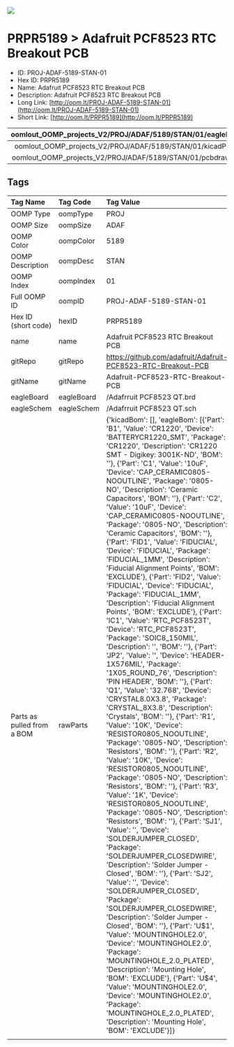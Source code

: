 


  
![][im]
# PRPR5189 > Adafruit PCF8523 RTC Breakout PCB

- ID: PROJ-ADAF-5189-STAN-01
- Hex ID: PRPR5189
- Name: Adafruit PCF8523 RTC Breakout PCB
- Description: Adafruit PCF8523 RTC Breakout PCB
- Long Link: [http://oom.lt/PROJ-ADAF-5189-STAN-01](http://oom.lt/PROJ-ADAF-5189-STAN-01)
- Short Link: [http://oom.lt/PRPR5189](http://oom.lt/PRPR5189)
  

|oomlout_OOMP_projects_V2/PROJ/ADAF/5189/STAN/01/eagleImage.png|oomlout_OOMP_projects_V2/PROJ/ADAF/5189/STAN/01/eagleSchemImage.png|oomlout_OOMP_projects_V2/PROJ/ADAF/5189/STAN/01/kicadPcb3dFront.png|oomlout_OOMP_projects_V2/PROJ/ADAF/5189/STAN/01/kicadPcb3dBack.png|
| :---: | :---: | :---: | :---: |
|oomlout_OOMP_projects_V2/PROJ/ADAF/5189/STAN/01/kicadPcb3d.png|oomlout_OOMP_projects_V2/PROJ/ADAF/5189/STAN/01/bomBack.png|oomlout_OOMP_projects_V2/PROJ/ADAF/5189/STAN/01/bomFront.png|oomlout_OOMP_projects_V2/PROJ/ADAF/5189/STAN/01/pcbdraw.svg|
|oomlout_OOMP_projects_V2/PROJ/ADAF/5189/STAN/01/pcbdrawBack.svg||||

## Tags
  

|Tag Name|Tag Code|Tag Value|
| :--- | :--- | :--- |
|OOMP Type|oompType|PROJ|
|OOMP Size|oompSize|ADAF|
|OOMP Color|oompColor|5189|
|OOMP Description|oompDesc|STAN|
|OOMP Index|oompIndex|01|
|Full OOMP ID|oompID|PROJ-ADAF-5189-STAN-01|
|Hex ID (short code)|hexID|PRPR5189|
|name|name|Adafruit PCF8523 RTC Breakout PCB|
|gitRepo|gitRepo|https://github.com/adafruit/Adafruit-PCF8523-RTC-Breakout-PCB|
|gitName|gitName|Adafruit-PCF8523-RTC-Breakout-PCB|
|eagleBoard|eagleBoard|/Adafrruit PCF8523 QT.brd|
|eagleSchem|eagleSchem|/Adafrruit PCF8523 QT.sch|
|Parts as pulled from a BOM|rawParts|{'kicadBom': [], 'eagleBom': [{'Part': 'B1', 'Value': 'CR1220', 'Device': 'BATTERYCR1220_SMT', 'Package': 'CR1220', 'Description': 'CR1220 SMT - Digikey: 3001K-ND', 'BOM': ''}, {'Part': 'C1', 'Value': '10uF', 'Device': 'CAP_CERAMIC0805-NOOUTLINE', 'Package': '0805-NO', 'Description': 'Ceramic Capacitors', 'BOM': ''}, {'Part': 'C2', 'Value': '10uF', 'Device': 'CAP_CERAMIC0805-NOOUTLINE', 'Package': '0805-NO', 'Description': 'Ceramic Capacitors', 'BOM': ''}, {'Part': 'FID1', 'Value': 'FIDUCIAL', 'Device': 'FIDUCIAL', 'Package': 'FIDUCIAL_1MM', 'Description': 'Fiducial Alignment Points', 'BOM': 'EXCLUDE'}, {'Part': 'FID2', 'Value': 'FIDUCIAL', 'Device': 'FIDUCIAL', 'Package': 'FIDUCIAL_1MM', 'Description': 'Fiducial Alignment Points', 'BOM': 'EXCLUDE'}, {'Part': 'IC1', 'Value': 'RTC_PCF8523T', 'Device': 'RTC_PCF8523T', 'Package': 'SOIC8_150MIL', 'Description': '', 'BOM': ''}, {'Part': 'JP2', 'Value': '', 'Device': 'HEADER-1X576MIL', 'Package': '1X05_ROUND_76', 'Description': 'PIN HEADER', 'BOM': ''}, {'Part': 'Q1', 'Value': '32.768', 'Device': 'CRYSTAL8.0X3.8', 'Package': 'CRYSTAL_8X3.8', 'Description': 'Crystals', 'BOM': ''}, {'Part': 'R1', 'Value': '10K', 'Device': 'RESISTOR0805_NOOUTLINE', 'Package': '0805-NO', 'Description': 'Resistors', 'BOM': ''}, {'Part': 'R2', 'Value': '10K', 'Device': 'RESISTOR0805_NOOUTLINE', 'Package': '0805-NO', 'Description': 'Resistors', 'BOM': ''}, {'Part': 'R3', 'Value': '1K', 'Device': 'RESISTOR0805_NOOUTLINE', 'Package': '0805-NO', 'Description': 'Resistors', 'BOM': ''}, {'Part': 'SJ1', 'Value': '', 'Device': 'SOLDERJUMPER_CLOSED', 'Package': 'SOLDERJUMPER_CLOSEDWIRE', 'Description': 'Solder Jumper - Closed', 'BOM': ''}, {'Part': 'SJ2', 'Value': '', 'Device': 'SOLDERJUMPER_CLOSED', 'Package': 'SOLDERJUMPER_CLOSEDWIRE', 'Description': 'Solder Jumper - Closed', 'BOM': ''}, {'Part': 'U$1', 'Value': 'MOUNTINGHOLE2.0', 'Device': 'MOUNTINGHOLE2.0', 'Package': 'MOUNTINGHOLE_2.0_PLATED', 'Description': 'Mounting Hole', 'BOM': 'EXCLUDE'}, {'Part': 'U$4', 'Value': 'MOUNTINGHOLE2.0', 'Device': 'MOUNTINGHOLE2.0', 'Package': 'MOUNTINGHOLE_2.0_PLATED', 'Description': 'Mounting Hole', 'BOM': 'EXCLUDE'}]}|
||||



[im]: PROJ/ADAF/5189/STAN/01/kicadPcb3d_450.png
